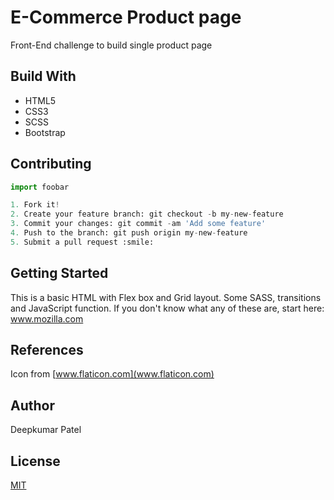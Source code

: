 # E-Commerce Product page

Front-End challenge to build single product page

## Build With

* HTML5
* CSS3
* SCSS
* Bootstrap


## Contributing 

```python
import foobar

1. Fork it!
2. Create your feature branch: git checkout -b my-new-feature
3. Commit your changes: git commit -am 'Add some feature'
4. Push to the branch: git push origin my-new-feature
5. Submit a pull request :smile:
```

## Getting Started
This is a basic HTML with Flex box and Grid layout. Some SASS, transitions and JavaScript function. If you don't know what any of these are, start here: www.mozilla.com

## References
Icon from [www.flaticon.com](www.flaticon.com)

## Author
Deepkumar Patel

## License
[MIT](https://choosealicense.com/licenses/mit/)